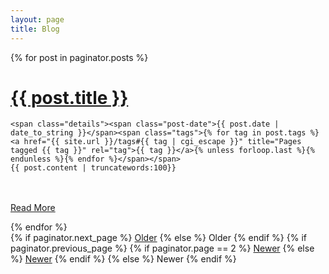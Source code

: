 ```yaml
---
layout: page
title: Blog
---
```


<div class="posts">
  {% for post in paginator.posts %}
  <div class="post">
    <h1 class="post-title">
      <a href="{{ post.url }}">
        {{ post.title }}
      </a>
    </h1>


    <span class="details"><span class="post-date">{{ post.date | date_to_string }}</span><span class="tags">{% for tag in post.tags %}<a href="{{ site.url }}/tags#{{ tag | cgi_escape }}" title="Pages tagged {{ tag }}" rel="tag">{{ tag }}</a>{% unless forloop.last %}{% endunless %}{% endfor %}</span></span>
    {{ post.content | truncatewords:100}}

<br><br>
    <a href="{{ site.baseurl }}{{ post.url }}" class="read-more">Read More</a>
  </div>
  {% endfor %}
</div>

<div class="pagination">
  {% if paginator.next_page %}
    <a class="pagination-item older" href="{{ site.baseurl }}page{{paginator.next_page}}">Older</a>
  {% else %}
    <span class="pagination-item older">Older</span>
  {% endif %}
  {% if paginator.previous_page %}
    {% if paginator.page == 2 %}
      <a class="pagination-item newer" href="{{ site.baseurl }}">Newer</a>
    {% else %}
      <a class="pagination-item newer" href="{{ site.baseurl }}page{{paginator.previous_page}}">Newer</a>
    {% endif %}
  {% else %}
    <span class="pagination-item newer">Newer</span>
  {% endif %}
</div>